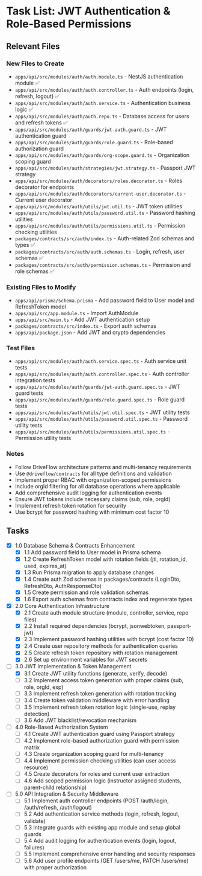 # Task List: JWT Authentication & Role-Based Permissions

## Relevant Files

### New Files to Create
- `apps/api/src/modules/auth/auth.module.ts` - NestJS authentication module ✅
- `apps/api/src/modules/auth/auth.controller.ts` - Auth endpoints (login, refresh, logout) ✅
- `apps/api/src/modules/auth/auth.service.ts` - Authentication business logic ✅
- `apps/api/src/modules/auth/auth.repo.ts` - Database access for users and refresh tokens ✅
- `apps/api/src/modules/auth/guards/jwt-auth.guard.ts` - JWT authentication guard
- `apps/api/src/modules/auth/guards/role.guard.ts` - Role-based authorization guard
- `apps/api/src/modules/auth/guards/org-scope.guard.ts` - Organization scoping guard
- `apps/api/src/modules/auth/strategies/jwt.strategy.ts` - Passport JWT strategy
- `apps/api/src/modules/auth/decorators/roles.decorator.ts` - Roles decorator for endpoints
- `apps/api/src/modules/auth/decorators/current-user.decorator.ts` - Current user decorator
- `apps/api/src/modules/auth/utils/jwt.util.ts` - JWT token utilities
- `apps/api/src/modules/auth/utils/password.util.ts` - Password hashing utilities
- `apps/api/src/modules/auth/utils/permissions.util.ts` - Permission checking utilities
- `packages/contracts/src/auth/index.ts` - Auth-related Zod schemas and types ✅
- `packages/contracts/src/auth/auth.schemas.ts` - Login, refresh, user schemas ✅
- `packages/contracts/src/auth/permission.schemas.ts` - Permission and role schemas ✅

### Existing Files to Modify
- `apps/api/prisma/schema.prisma` - Add password field to User model and RefreshToken model
- `apps/api/src/app.module.ts` - Import AuthModule
- `apps/api/src/main.ts` - Add JWT authentication setup
- `packages/contracts/src/index.ts` - Export auth schemas
- `apps/api/package.json` - Add JWT and crypto dependencies

### Test Files
- `apps/api/src/modules/auth/auth.service.spec.ts` - Auth service unit tests
- `apps/api/src/modules/auth/auth.controller.spec.ts` - Auth controller integration tests
- `apps/api/src/modules/auth/guards/jwt-auth.guard.spec.ts` - JWT guard tests
- `apps/api/src/modules/auth/guards/role.guard.spec.ts` - Role guard tests
- `apps/api/src/modules/auth/utils/jwt.util.spec.ts` - JWT utility tests
- `apps/api/src/modules/auth/utils/password.util.spec.ts` - Password utility tests
- `apps/api/src/modules/auth/utils/permissions.util.spec.ts` - Permission utility tests

### Notes
- Follow DriveFlow architecture patterns and multi-tenancy requirements
- Use `@driveflow/contracts` for all type definitions and validation
- Implement proper RBAC with organization-scoped permissions
- Include orgId filtering for all database operations where applicable
- Add comprehensive audit logging for authentication events
- Ensure JWT tokens include necessary claims (sub, role, orgId)
- Implement refresh token rotation for security
- Use bcrypt for password hashing with minimum cost factor 10

## Tasks

- [x] 1.0 Database Schema & Contracts Enhancement
  - [x] 1.1 Add password field to User model in Prisma schema
  - [x] 1.2 Create RefreshToken model with rotation fields (jti, rotation_id, used, expires_at)
  - [x] 1.3 Run Prisma migration to apply database changes
  - [x] 1.4 Create auth Zod schemas in packages/contracts (LoginDto, RefreshDto, AuthResponseDto)
  - [x] 1.5 Create permission and role validation schemas
  - [x] 1.6 Export auth schemas from contracts index and regenerate types

- [x] 2.0 Core Authentication Infrastructure
  - [x] 2.1 Create auth module structure (module, controller, service, repo files)
  - [x] 2.2 Install required dependencies (bcrypt, jsonwebtoken, passport-jwt)
  - [x] 2.3 Implement password hashing utilities with bcrypt (cost factor 10)
  - [x] 2.4 Create user repository methods for authentication queries
  - [x] 2.5 Create refresh token repository with rotation management
  - [x] 2.6 Set up environment variables for JWT secrets

- [ ] 3.0 JWT Implementation & Token Management
  - [x] 3.1 Create JWT utility functions (generate, verify, decode)
  - [ ] 3.2 Implement access token generation with proper claims (sub, role, orgId, exp)
  - [ ] 3.3 Implement refresh token generation with rotation tracking
  - [ ] 3.4 Create token validation middleware with error handling
  - [ ] 3.5 Implement refresh token rotation logic (single-use, replay detection)
  - [ ] 3.6 Add JWT blacklist/revocation mechanism

- [ ] 4.0 Role-Based Authorization System
  - [ ] 4.1 Create JWT authentication guard using Passport strategy
  - [ ] 4.2 Implement role-based authorization guard with permission matrix
  - [ ] 4.3 Create organization scoping guard for multi-tenancy
  - [ ] 4.4 Implement permission checking utilities (can user access resource)
  - [ ] 4.5 Create decorators for roles and current user extraction
  - [ ] 4.6 Add scoped permission logic (instructor assigned students, parent-child relationship)

- [ ] 5.0 API Integration & Security Middleware
  - [ ] 5.1 Implement auth controller endpoints (POST /auth/login, /auth/refresh, /auth/logout)
  - [ ] 5.2 Add authentication service methods (login, refresh, logout, validate)
  - [ ] 5.3 Integrate guards with existing app module and setup global guards
  - [ ] 5.4 Add audit logging for authentication events (login, logout, failures)
  - [ ] 5.5 Implement comprehensive error handling and security responses
  - [ ] 5.6 Add user profile endpoints (GET /users/me, PATCH /users/me) with proper authorization
